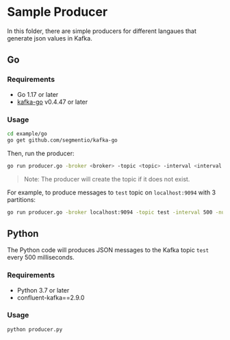 # Sample Producer

In this folder, there are simple producers for different langaues that generate json values in Kafka.

## Go

### Requirements

- Go 1.17 or later
- [kafka-go](github.com/segmentio/kafka-go) v0.4.47 or later

### Usage

```bash
cd example/go
go get github.com/segmentio/kafka-go
```

Then, run the producer:

```bash
go run producer.go -broker <broker> -topic <topic> -interval <interval in milliseconds between producing messages> -num-partitions <number of partitions when creating the topic>
```

> Note: The producer will create the topic if it does not exist.

For example, to produce messages to `test` topic on `localhost:9094` with 3 partitions:

```bash
go run producer.go -broker localhost:9094 -topic test -interval 500 -num-partitions 3
```

## Python

The Python code will produces JSON messages to the Kafka topic `test` every 500 milliseconds.

### Requirements

- Python 3.7 or later
- confluent-kafka==2.9.0

### Usage

```bash
python producer.py
```
